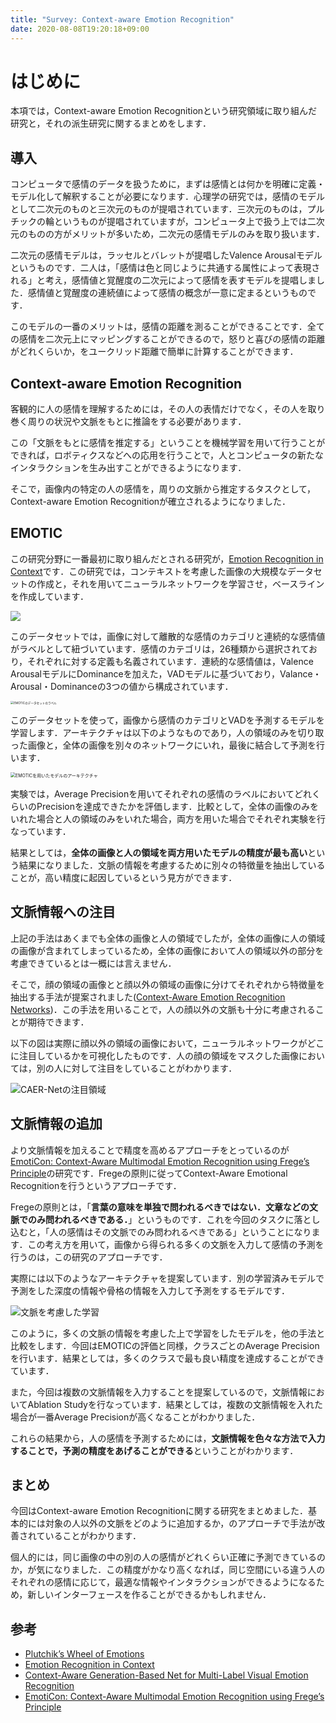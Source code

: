 ```yaml
---
title: "Survey: Context-aware Emotion Recognition"
date: 2020-08-08T19:20:18+09:00
---
```


# はじめに
本項では，Context-aware Emotion Recognitionという研究領域に取り組んだ研究と，それの派生研究に関するまとめをします．

## 導入

コンピュータで感情のデータを扱うために，まずは感情とは何かを明確に定義・モデル化して解釈することが必要になります．心理学の研究では，感情のモデルとして二次元のものと三次元のものが提唱されています．三次元のものは，プルチックの輪というものが提唱されていますが，コンピュータ上で扱う上では二次元のものの方がメリットが多いため，二次元の感情モデルのみを取り扱います．

二次元の感情モデルは，ラッセルとバレットが提唱したValence Arousalモデルというものです．二人は，「感情は色と同じように共通する属性によって表現される」と考え，感情値と覚醒度の二次元によって感情を表すモデルを提唱しました．感情値と覚醒度の連続値によって感情の概念が一意に定まるというものです．

このモデルの一番のメリットは，感情の距離を測ることができることです．全ての感情を二次元上にマッピングすることができるので，怒りと喜びの感情の距離がどれくらいか，をユークリッド距離で簡単に計算することができます．

## Context-aware Emotion Recognition
客観的に人の感情を理解するためには，その人の表情だけでなく，その人を取り巻く周りの状況や文脈をもとに推論をする必要があります．

この「文脈をもとに感情を推定する」ということを機械学習を用いて行うことができれば，ロボティクスなどへの応用を行うことで，人とコンピュータの新たなインタラクションを生み出すことができるようになります．

そこで，画像内の特定の人の感情を，周りの文脈から推定するタスクとして，Context-aware Emotion Recognitionが確立されるようになりました．

## EMOTIC

この研究分野に一番最初に取り組んだとされる研究が，[Emotion Recognition in Context](https://openaccess.thecvf.com/content_cvpr_2017/papers/Kosti_Emotion_Recognition_in_CVPR_2017_paper.pdf)です．この研究では，コンテキストを考慮した画像の大規模なデータセットの作成と，それを用いてニューラルネットワークを学習させ，ベースラインを作成しています．

![](https://i.gyazo.com/f552a9fc261e66cf2ab4b1343a748cda.png)

このデータセットでは，画像に対して離散的な感情のカテゴリと連続的な感情値がラベルとして紐づいています．感情のカテゴリは，26種類から選択されており，それぞれに対する定義も名義されています．連続的な感情値は，Valence ArousalモデルにDominanceを加えた，VADモデルに基づいており，Valance・Arousal・Dominanceの3つの値から構成されています．

<img src="https://i.gyazo.com/8f9eca6025df005fe8a5a9d79e04c7a5.png" alt="EMOTICのデータセットのラベル" style="zoom:33%;" />

このデータセットを使って，画像から感情のカテゴリとVADを予測するモデルを学習します．アーキテクチャは以下のようなものであり，人の領域のみを切り取った画像と，全体の画像を別々のネットワークにいれ，最後に結合して予測を行います．

<img src="https://i.gyazo.com/c8f54097b49c4ddfe411ca9743efd41b.png" alt="EMOTICを用いたモデルのアーキテクチャ" style="zoom:50%;" />

実験では，Average Precisionを用いてそれぞれの感情のラベルにおいてどれくらいのPrecisionを達成できたかを評価します．比較として，全体の画像のみをいれた場合と人の領域のみをいれた場合，両方を用いた場合でそれぞれ実験を行なっています．

結果としては，**全体の画像と人の領域を両方用いたモデルの精度が最も高い**という結果になりました．文脈の情報を考慮するために別々の特徴量を抽出していることが，高い精度に起因しているという見方ができます．

## 文脈情報への注目

上記の手法はあくまでも全体の画像と人の領域でしたが，全体の画像に人の領域の画像が含まれてしまっているため，全体の画像において人の領域以外の部分を考慮できているとは一概には言えません．

そこで，顔の領域の画像とと顔以外の領域の画像に分けてそれぞれから特徴量を抽出する手法が提案されました([Context-Aware Emotion Recognition Networks](https://arxiv.org/pdf/1908.05913.pdf))．この手法を用いることで，人の顔以外の文脈も十分に考慮されることが期待できます．

以下の図は実際に顔以外の領域の画像において，ニューラルネットワークがどこに注目しているかを可視化したものです．人の顔の領域をマスクした画像においては，別の人に対して注目をしていることがわかります．

![CAER-Netの注目領域](https://i.gyazo.com/0fa3084c9793fce45edf250d2c6400d8.png)

## 文脈情報の追加

より文脈情報を加えることで精度を高めるアプローチをとっているのが[EmotiCon: Context-Aware Multimodal Emotion Recognition using Frege’s Principle](https://openaccess.thecvf.com/content_CVPR_2020/papers/Mittal_EmotiCon_Context-Aware_Multimodal_Emotion_Recognition_Using_Freges_Principle_CVPR_2020_paper.pdf)の研究です．Fregeの原則に従ってContext-Aware Emotional Recognitionを行うというアプローチです．

Fregeの原則とは，「**言葉の意味を単独で問われるべきではない．文章などの文脈でのみ問われるべきである．**」というものです．これを今回のタスクに落とし込むと，「人の感情はその文脈でのみ問われるべきである」ということになります．この考え方を用いて，画像から得られる多くの文脈を入力して感情の予測を行うのは，この研究のアプローチです．

実際には以下のようなアーキテクチャを提案しています．別の学習済みモデルで予測をした深度の情報や骨格の情報を入力して予測をするモデルです．

![文脈を考慮した学習](https://i.gyazo.com/dd14c6fbe9d8f726eaafbd0098813deb.png)

このように，多くの文脈の情報を考慮した上で学習をしたモデルを，他の手法と比較をします．今回はEMOTICの評価と同様，クラスごとのAverage Precisionを行います．結果としては，多くのクラスで最も良い精度を達成することができています．

また，今回は複数の文脈情報を入力することを提案しているので，文脈情報においてAblation Studyを行なっています．結果としては，複数の文脈情報を入れた場合が一番Average Precisionが高くなることがわかりました．

これらの結果から，人の感情を予測するためには，**文脈情報を色々な方法で入力することで，予測の精度をあげることができる**ということがわかります．



## まとめ

今回はContext-aware Emotion Recognitionに関する研究をまとめました．基本的には対象の人以外の文脈をどのように追加するか，のアプローチで手法が改善されていることがわかります．

個人的には，同じ画像の中の別の人の感情がどれくらい正確に予測できているのか，が気になりました．この精度がかなり高くなれば，同じ空間にいる違う人のそれぞれの感情に応じて，最適な情報やインタラクションができるようになるため，新しいインターフェースを作ることができるかもしれません．

## 参考

- [Plutchik’s Wheel of Emotions](https://www.6seconds.org/2017/04/27/plutchiks-model-of-emotions/)
- [Emotion Recognition in Context](https://openaccess.thecvf.com/content_cvpr_2017/papers/Kosti_Emotion_Recognition_in_CVPR_2017_paper.pdf)
- [Context-Aware Generation-Based Net for Multi-Label Visual Emotion Recognition](https/ieeexplore.ieee.org/Xplore/login.jsp?reason=notIncluded&url=http%3A%2F%2Fieeexplore.ieee.org%2Fstamp%2Fstamp.jsp)
- [EmotiCon: Context-Aware Multimodal Emotion Recognition using Frege’s Principle](https://openaccess.thecvf.com/content_CVPR_2020/papers/Mittal_EmotiCon_Context-Aware_Multimodal_Emotion_Recognition_Using_Freges_Principle_CVPR_2020_paper.pdf)
